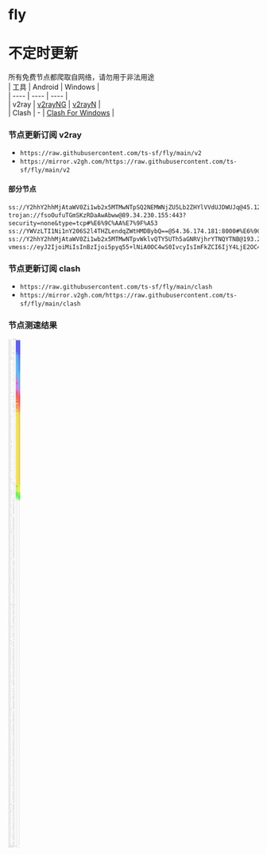 # fly
# 不定时更新
所有免费节点都爬取自网络，请勿用于非法用途  
|  工具  | Android  | Windows  |  
|  ----  | ----   | ----  |  
| v2ray  | [v2rayNG](https://github.com/2dust/v2rayNG/releases) | [v2rayN](https://github.com/2dust/v2rayN/releases) |  
| Clash  | - | [Clash For Windows](https://github.com/2dust/clashN/releases) | 
  
### 节点更新订阅  v2ray
- `https://raw.githubusercontent.com/ts-sf/fly/main/v2`  
- `https://mirror.v2gh.com/https://raw.githubusercontent.com/ts-sf/fly/main/v2`  

#### 部分节点  
``` 
ss://Y2hhY2hhMjAtaWV0Zi1wb2x5MTMwNTpSQ2NEMWNjZU5Lb2ZHYlVVdUJDWUJq@45.12.133.203:15357#%E6%9C%AA%E7%9F%A52
trojan://fsoOufuTGmSKzRDaAwAbww@89.34.230.155:443?security=none&type=tcp#%E6%9C%AA%E7%9F%A53
ss://YWVzLTI1Ni1nY206S2l4THZLendqZWtHMDBybQ==@54.36.174.181:8000#%E6%9C%AA%E7%9F%A54%201.7MB%2Fs
ss://Y2hhY2hhMjAtaWV0Zi1wb2x5MTMwNTpvWklvQTY5UTh5aGNRVjhrYTNQYTNB@193.29.139.251:8080#%E6%9C%AA%E7%9F%A55%20172.8KB%2Fs
vmess://eyJ2IjoiMiIsInBzIjoi5pyq55+lNiA0OC4wS0IvcyIsImFkZCI6IjY4LjE2OC4zMS4xODQiLCJwb3J0IjoiMjY5MjQiLCJpZCI6IjlmOGIxNmE4LTM2OWQtNGI3OS1hZjgyLTIwMWMwODlkYWRkMiIsImFpZCI6IjAiLCJzY3kiOiJhdXRvIiwibmV0IjoidGNwIiwidHlwZSI6Im5vbmUiLCJob3N0IjoiIiwicGF0aCI6IiIsInRscyI6IiIsInNuaSI6IiIsInRlc3RfbmFtZSI6IjYifQ==
```
### 节点更新订阅  clash
- `https://raw.githubusercontent.com/ts-sf/fly/main/clash`  
- `https://mirror.v2gh.com/https://raw.githubusercontent.com/ts-sf/fly/main/clash`  

### 节点测速结果
![image](traffic.png)
